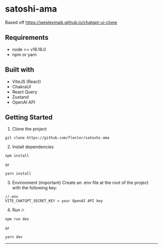 # satoshi-ama

Based off https://wesleymaik.github.io/chatgpt-ui-clone

## Requirements

- node >= v16.16.0
- npm or yarn

## Built with

- ViteJS (React)
- ChakraUI
- React Query
- Zustand
- OpenAI API

## Getting Started

1. Clone the project

```
git clone https://github.com/flesler/satoshi-ama
```

2. Install dependencies

```
npm install
```

or

```
yarn install
```

3. Environment (important)
   Create an .env file at the root of the project with the following key:

```
//.env
VITE_CHATGPT_SECRET_KEY = your OpenAI API key
```

4. Run 🔥

```
npm run dev
```

or

```
yarn dev
```

---
